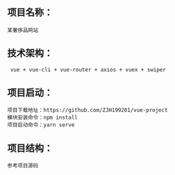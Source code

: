 ## 项目名称：
	某奢侈品网站


## 技术架构：
	 vue + vue-cli + vue-router + axios + vuex + swiper


## 项目启动：
	项目下载地址：https://github.com/ZJH199201/vue-project
	模块安装命令：npm install
	项目启动命令：yarn serve


## 项目结构：
	参考项目源码








